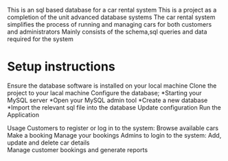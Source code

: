 This is an sql based database for a car rental system
This is a project as a completion of the unit advanced database systems
The car rental system simplifies the process of running and managing cars for both customers and administrators
Mainly consists of the schema,sql queries and data required for the system

# Setup instructions
Ensure the database software is installed on your local machine
Clone the project to your lacal machine
Configure the database; 
 *Starting your MySQL server
 *Open your MySQL admin tool
 *Create a new database 
 *Import the relevant sql file into the database
Update configuration
Run the Application

Usage
Customers to register or log in to the system: Browse available cars
                                               Make a booking
                                               Manage your bookings
Admins to login to the system: Add, update and delete car details  
                               Manage customer bookings and generate reports
